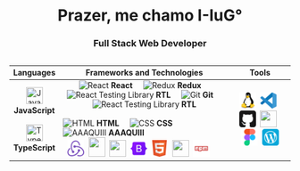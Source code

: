 <h1 align="center">Prazer, me chamo I-IuG°</h1>

<h3 align="center">Full Stack Web Developer</h3>

<div id='lojc' align="center">

##

| Languages  | Frameworks and Technologies | Tools |   
|---|---|---|
|  <div align="center"> <img src="https://cdn.jsdelivr.net/gh/devicons/devicon/icons/javascript/javascript-original.svg" width="30" height="30" title="JavaScript"/> </div> <div align="center"><b><spam>JavaScript</spam></b></div>  <br>  <div align="center"><img title="Typescript" src="https://cdn.jsdelivr.net/gh/devicons/devicon/icons/typescript/typescript-original.svg" width="30" height="30"/></div><div align="center"><b><spam>TypeScript</spam></b></div>  |  <div align="center"> <img src="https://cdn.jsdelivr.net/gh/devicons/devicon/icons/react/react-original.svg" width="40" title="React"/> <b><spam>React</spam></b>  &nbsp;&nbsp;&nbsp; <img src="https://cdn.jsdelivr.net/gh/devicons/devicon/icons/redux/redux-original.svg" width="40" title="Redux"/> <b><spam>Redux</spam></b>  &nbsp;&nbsp;&nbsp;  <img src="https://testing-library.com/img/octopus-128x128.png" width="40" title="React Testing Library"/> <b><spam>RTL</spam></b>  &nbsp;&nbsp;&nbsp;  <img src="https://cdn.jsdelivr.net/gh/devicons/devicon/icons/git/git-original.svg" width="40" title="Git"/> <b><spam>Git</spam></b>   &nbsp;&nbsp;&nbsp;  <img src="https://testing-library.com/img/octopus-128x128.png" width="40" title="React Testing Library"/> <b><spam>RTL</spam></b> </div> <br> <div>  <img src="https://cdn.jsdelivr.net/gh/devicons/devicon/icons/html5/html5-original.svg" width="40" title="HTML"/>  <b><spam>HTML</spam></b>  &nbsp;&nbsp;&nbsp;  <img src="https://cdn.jsdelivr.net/gh/devicons/devicon/icons/css3/css3-original.svg" width="40" title="CSS"/>  <b><spam>CSS</spam></b>  &nbsp;&nbsp;&nbsp;  <img src="AAAQUIII" width="40" title="AAAQUIII"/>  <b><spam>AAAQUIII</spam></b>  &nbsp;&nbsp;&nbsp;  </div> &nbsp;&nbsp;<img src="https://github.com/devicons/devicon/blob/1119b9f84c0290e0f0b38982099a2bd027a48bf1/icons/redux/redux-original.svg" width="30" height="30"/>&nbsp;&nbsp;<img src="https://img.icons8.com/color/344/docker.png" width="30" height="35"/>&nbsp;&nbsp;<img src="https://www.seekpng.com/png/full/525-5256723_docker-compose-logo.png" width="30" height="30"/>&nbsp;&nbsp;<img src="https://github.com/devicons/devicon/blob/master/icons/bootstrap/bootstrap-original.svg" width="30" height="30"/>&nbsp;&nbsp;<img src="https://github.com/MateusHoffman/MateusHoffman/blob/main/img/HTML.svg" width="30" height="30"/>&nbsp;&nbsp;<img src="img/CSS.svg" width="30" height="30"/>&nbsp;&nbsp;<img src="https://github.com/MateusHoffman/MateusHoffman/blob/main/img/NPM.svg" width="30" height="30"/></div>|<div id='lojc' align="center"><img src="https://github.com/devicons/devicon/blob/master/icons/linux/linux-original.svg" width="30" height="30"/>&nbsp;&nbsp;<img src="https://github.com/devicons/devicon/blob/master/icons/vscode/vscode-original.svg" width="30" height="30"/>&nbsp;&nbsp;<img src="https://github.com/MateusHoffman/MateusHoffman/blob/main/img/GitHub.svg" width="30" height="30" background-color="white"/>&nbsp;&nbsp;<img src="https://img.icons8.com/color/344/bash.png" width="30" height="30" background-color="white"/>&nbsp;&nbsp;<img src="https://github.com/devicons/devicon/blob/master/icons/figma/figma-original.svg" width="30" height="30"/>&nbsp;&nbsp;<img src="https://github.com/MateusHoffman/MateusHoffman/blob/main/img/WordPress.svg" width="30" height="30"/></div>|
